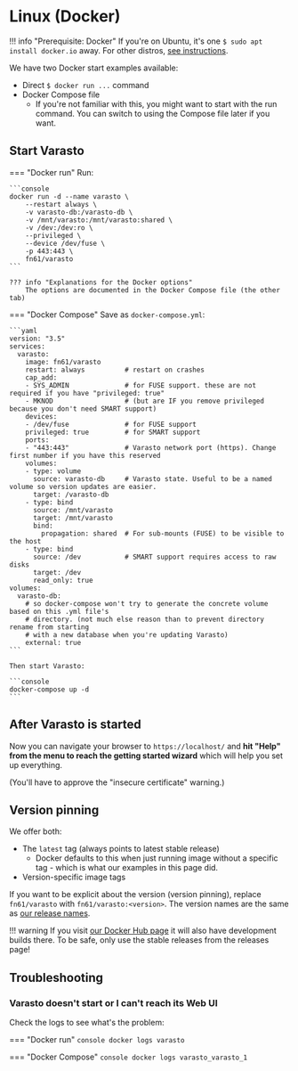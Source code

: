 Linux (Docker)
==============

!!! info "Prerequisite: Docker"
	If you're on Ubuntu, it's one `$ sudo apt install docker.io` away. For other distros,
	[see instructions](https://docs.docker.com/engine/install/).

We have two Docker start examples available:

- Direct `$ docker run ...` command
- Docker Compose file
	* If you're not familiar with this, you might want to start with the run command. You
	  can switch to using the Compose file later if you want.


Start Varasto
-------------

=== "Docker run"
	Run:

	```console
	docker run -d --name varasto \
		--restart always \
		-v varasto-db:/varasto-db \
		-v /mnt/varasto:/mnt/varasto:shared \
		-v /dev:/dev:ro \
		--privileged \
		--device /dev/fuse \
		-p 443:443 \
		fn61/varasto
	```

	??? info "Explanations for the Docker options"
		The options are documented in the Docker Compose file (the other tab)

=== "Docker Compose"
	Save as `docker-compose.yml`:
	
	```yaml
	version: "3.5"
	services:
	  varasto:
	    image: fn61/varasto
	    restart: always          # restart on crashes
	    cap_add:
	    - SYS_ADMIN              # for FUSE support. these are not required if you have "privileged: true"
	    - MKNOD                  # (but are IF you remove privileged because you don't need SMART support)
	    devices:
	    - /dev/fuse              # for FUSE support
	    privileged: true         # for SMART support
	    ports:
	    - "443:443"              # Varasto network port (https). Change first number if you have this reserved
	    volumes:
	    - type: volume
	      source: varasto-db     # Varasto state. Useful to be a named volume so version updates are easier.
	      target: /varasto-db
	    - type: bind
	      source: /mnt/varasto
	      target: /mnt/varasto
	      bind:
	        propagation: shared  # For sub-mounts (FUSE) to be visible to the host
	    - type: bind
	      source: /dev           # SMART support requires access to raw disks
	      target: /dev
	      read_only: true
	volumes:
	  varasto-db:
	    # so docker-compose won't try to generate the concrete volume based on this .yml file's
	    # directory. (not much else reason than to prevent directory rename from starting
	    # with a new database when you're updating Varasto)
	    external: true
	```
	
	Then start Varasto:
	
	```console
	docker-compose up -d
	```


After Varasto is started
------------------------

Now you can navigate your browser to `https://localhost/` and **hit "Help" from the menu
to reach the getting started wizard** which will help you set up everything.

(You'll have to approve the "insecure certificate" warning.)


Version pinning
---------------

We offer both:

- The `latest` tag (always points to latest stable release)
	* Docker defaults to this when just running image without a specific tag - which is
	  what our examples in this page did.
- Version-specific image tags

If you want to be explicit about the version (version pinning), replace `fn61/varasto` with
`fn61/varasto:<version>`. The version names are the same as
[our release names](https://github.com/function61/varasto/releases).

!!! warning
	If you visit [our Docker Hub page](https://hub.docker.com/r/fn61/varasto) it will also
	have development builds there. To be safe, only use the stable releases from the
	releases page!


Troubleshooting
---------------

### Varasto doesn't start or I can't reach its Web UI

Check the logs to see what's the problem:

=== "Docker run"
	```console
	docker logs varasto
	```

=== "Docker Compose"
	```console
	docker logs varasto_varasto_1
	```
